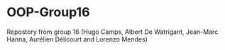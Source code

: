 # OOP-Group16
Repostory from group 16 (Hugo Camps, Albert De Watrigant, Jean-Marc Hanna, Aurélien Délicourt and Lorenzo Mendes)
